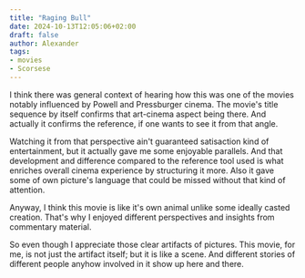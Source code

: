 ```yaml
---
title: "Raging Bull"
date: 2024-10-13T12:05:06+02:00
draft: false
author: Alexander
tags:
- movies
- Scorsese
---
```


I think there was general context of hearing how this was one of the movies notably influenced by Powell and Pressburger cinema.
The movie's title sequence by itself confirms that art-cinema aspect being there.
And actually it confirms the reference, if one wants to see it from that angle.

Watching it from that perspective ain't guaranteed satisaction kind of entertainment, but it actually gave me some enjoyable parallels.
And that development and difference compared to the reference tool used is what enriches overall cinema experience by structuring it more.
Also it gave some of own picture's language that could be missed without that kind of attention.

Anyway, I think this movie is like it's own animal unlike some ideally casted creation.
That's why I enjoyed different perspectives and insights from commentary material.

So even though I appreciate those clear artifacts of pictures.
This movie, for me, is not just the artifact itself; but it is like a scene.
And different stories of different people anyhow involved in it show up here and there.
